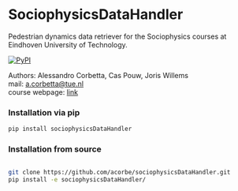 # SociophysicsDataHandler

Pedestrian dynamics data retriever for the Sociophysics courses at Eindhoven University of Technology.  

[![PyPI](https://img.shields.io/pypi/v/sociophysicsDataHandler)](https://pypi.org/project/sociophysicsDataHandler/)

Authors: Alessandro Corbetta, Cas Pouw, Joris Willems  
mail: a.corbetta@tue.nl  
course webpage: [link](https://osiris.tue.nl/osiris_student_tueprd/OnderwijsCatalogusSelect.do?selectie=cursus&collegejaar=2020&cursus=3QEUS0)


### Installation via pip
```bash
pip install sociophysicsDataHandler

```


### Installation from source
```bash

git clone https://github.com/acorbe/sociophysicsDataHandler.git
pip install -e sociophysicsDataHandler/

```
